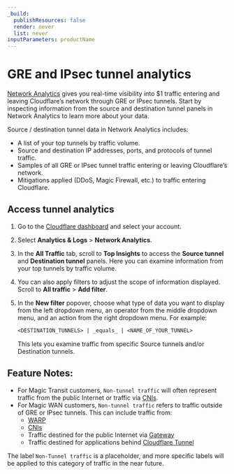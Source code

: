 ```yaml
---
_build:
  publishResources: false
  render: never
  list: never
inputParameters: productName
---
```


# GRE and IPsec tunnel analytics

[Network Analytics](/analytics/network-analytics/) gives you real-time visibility into $1 traffic entering and leaving Cloudflare’s network through GRE or IPsec tunnels. Start by inspecting information from the source and destination tunnel panels in Network Analytics to learn more about your data.

Source / destination tunnel data in Network Analytics includes:

- A list of your top tunnels by traffic volume.
- Source and destination IP addresses, ports, and protocols of tunnel traffic.
- Samples of all GRE or IPsec tunnel traffic entering or leaving Cloudflare’s network.
- Mitigations applied (DDoS, Magic Firewall, etc.) to traffic entering Cloudflare.

## Access tunnel analytics

1. Go to the [Cloudflare dashboard](https://dash.cloudflare.com/login) and select your account.
2. Select **Analytics & Logs** > **Network Analytics**.
3. In the **All Traffic** tab, scroll to **Top Insights** to access the **Source tunnel** and **Destination tunnel** panels. Here you can examine information from your top tunnels by traffic volume.
4. You can also apply filters to adjust the scope of information displayed. Scroll to **All traffic** > **Add filter**.
5. In the **New filter** popover, choose what type of data you want to display from the left dropdown menu, an operator from the middle dropdown menu, and an action from the right dropdown menu. For example:

    ```txt
    <DESTINATION_TUNNELS> | _equals_ | <NAME_OF_YOUR_TUNNEL>
    ```

    This lets you examine traffic from specific Source tunnels and/or Destination tunnels.

## Feature Notes:

- For Magic Transit customers, `Non-tunnel traffic` will often represent traffic from the public Internet or traffic via [CNIs](/network-interconnect/).
- For Magic WAN customers, `Non-tunnel traffic` refers to traffic outside of GRE or IPsec tunnels. This can include traffic from:
    - [WARP](/cloudflare-one/connections/connect-devices/warp/)
    - [CNIs](/network-interconnect/)
    - Traffic destined for the public Internet via [Gateway](/cloudflare-one/policies/gateway/)
    - Traffic destined for applications behind [Cloudflare Tunnel](/cloudflare-one/connections/connect-networks/)

The label `Non-Tunnel traffic` is a placeholder, and more specific labels will be applied to this category of traffic in the near future.